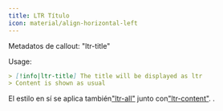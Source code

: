 ```yaml
---
title: LTR Título
icon: material/align-horizontal-left
---
```


Metadatos de callout: "ltr-title"

Usage:

```md
> [!info|ltr-title] The title will be displayed as ltr
> Content is shown as usual
```

El estilo en sí se aplica también["ltr-all"](../combined-styling/page-12.md)
junto con["ltr-content"](../content-styling/page-2.md).
.

